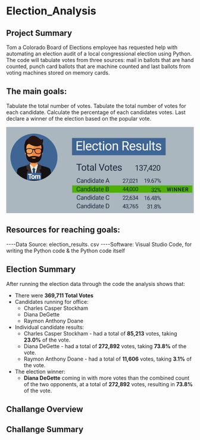# Election_Analysis

## Project Summary

Tom a Colorado Board of Elections employee has requested help with automating an election audit of a local congressional election using Python.  The code will tabulate votes from three sources: mail in ballots that are hand counted, punch card ballots that are machine counted and last ballots from voting machines stored on memory cards.

## The main goals:
Tabulate the total number of votes.
Tabulate the total number of votes for each candidate.
Calculate the percentage of each candidates votes.
Last declare a winner of the election based on the popular vote.

![Goal](PNGs/Goals.png)

## Resources for reaching goals:
----Data Source: election_results. csv
----Software: Visual Studio Code, for writing the Python code & the Python code itself 

## Election Summary

After running the election data through the code the analysis shows that:

* There were **369,711 Total Votes**
* Candidates running for office:
  * Charles Casper Stockham
  * Diana DeGette
  * Raymon Anthony Doane
* Individual candidate results:
  * Charles Casper Stockham - had a total of **85,213** votes, taking **23.0%** of the vote.
  * Diana DeGette - had a total of **272,892** votes, taking **73.8%** of the vote.
  * Raymon Anthony Doane - had a total of **11,606** votes, taking **3.1%** of the vote.
* The election winner:
  * **Diana DeGette** coming in with more votes than the combined count of the two opponents, at a total of **272,892** votes, resulting in **73.8%** of the vote.

## Challange Overview



## Challange Summary

